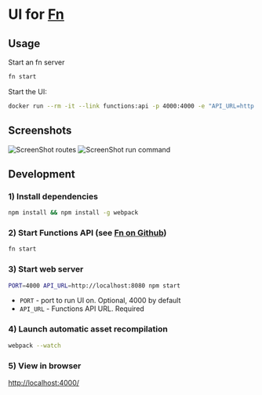 # UI for [Fn](https://github.com/fnproject/fn)

## Usage

Start an fn server

```sh
fn start
```

Start the UI:

```sh
docker run --rm -it --link functions:api -p 4000:4000 -e "API_URL=http://api:8080" fnproject/ui
```

## Screenshots

![ScreenShot routes](https://raw.githubusercontent.com/fnproject/ui/master/docs/screenshots/routes.png)
![ScreenShot run command](https://raw.githubusercontent.com/fnproject/ui/master/docs/screenshots/run.png)

## Development

### 1) Install dependencies

```sh
npm install && npm install -g webpack
```

### 2) Start Functions API (see [Fn on Github](http://github.com/fnproject/fn))

```sh
fn start
```

### 3) Start web server

```sh
PORT=4000 API_URL=http://localhost:8080 npm start
```

* `PORT` - port to run UI on. Optional, 4000 by default
* `API_URL` - Functions API URL. Required

### 4) Launch automatic asset recompilation

```sh
webpack --watch
```

### 5) View in browser

[http://localhost:4000/](http://localhost:4000/)
